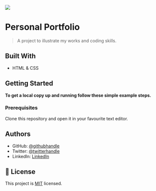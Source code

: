 ![](https://img.shields.io/badge/Microverse-blueviolet)

# Personal Portfolio

> A project to illustrate my works and coding skills.


## Built With

- HTML & CSS



## Getting Started

**To get a local copy up and running follow these simple example steps.**



### Prerequisites
Clone this repository and open it in your favourite text editor.


## Authors


- GitHub: [@githubhandle](https://github.com/michaelamponsah)
- Twitter: [@twitterhandle](https://twitter.com/_mikeamponsah)
- LinkedIn: [LinkedIn](https://linkedin.com/in/mikeamponsah)


## 📝 License

This project is [MIT](./LICENSE) licensed.
